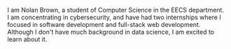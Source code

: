 I am Nolan Brown, a student of Computer Science in the EECS department.  
I am concentrating in cybersecurity, and have had two internships where I focused in software development and full-stack web development. 
Although I don't have much background in data science, I am excited to learn about it.
